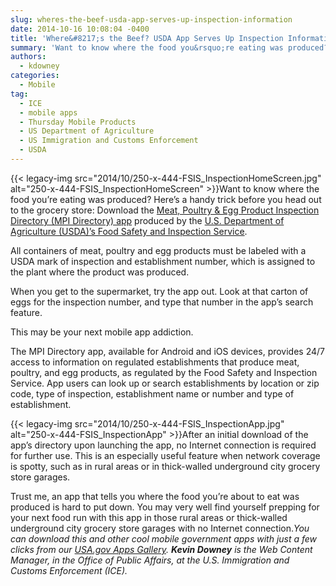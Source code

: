 ```yaml
---
slug: wheres-the-beef-usda-app-serves-up-inspection-information
date: 2014-10-16 10:08:04 -0400
title: 'Where&#8217;s the Beef? USDA App Serves Up Inspection Information'
summary: 'Want to know where the food you&rsquo;re eating was produced? Here&rsquo;s a handy trick before you head out to the grocery store: Download the Meat, Poultry & Egg Product Inspection Directory (MPI Directory) app produced by the U.S. Department of Agriculture (USDA)&rsquo;s Food Safety and Inspection Service. All containers of meat, poultry and'
authors:
  - kdowney
categories:
  - Mobile
tag:
  - ICE
  - mobile apps
  - Thursday Mobile Products
  - US Department of Agriculture
  - US Immigration and Customs Enforcement
  - USDA
---
```


{{< legacy-img src="2014/10/250-x-444-FSIS\_InspectionHomeScreen.jpg" alt="250-x-444-FSIS\_InspectionHomeScreen" >}}Want to know where the food you’re eating was produced? Here’s a handy trick before you head out to the grocery store: Download the [Meat, Poultry & Egg Product Inspection Directory (MPI Directory) app](http://www.fsis.usda.gov/wps/portal/fsis/topics/inspection/mpi-directory) produced by the [U.S. Department of Agriculture (USDA)’s Food Safety and Inspection Service](http://www.fsis.usda.gov).

All containers of meat, poultry and egg products must be labeled with a USDA mark of inspection and establishment number, which is assigned to the plant where the product was produced.

When you get to the supermarket, try the app out. Look at that carton of eggs for the inspection number, and type that number in the app’s search feature.

This may be your next mobile app addiction.

The MPI Directory app, available for Android and iOS devices, provides 24/7 access to information on regulated establishments that produce meat, poultry, and egg products, as regulated by the Food Safety and Inspection Service. App users can look up or search establishments by location or zip code, type of inspection, establishment name or number and type of establishment.

{{< legacy-img src="2014/10/250-x-444-FSIS\_InspectionApp.jpg" alt="250-x-444-FSIS\_InspectionApp" >}}After an initial download of the app’s directory upon launching the app, no Internet connection is required for further use. This is an especially useful feature when network coverage is spotty, such as in rural areas or in thick-walled underground city grocery store garages.

Trust me, an app that tells you where the food you’re about to eat was produced is hard to put down. You may very well find yourself prepping for your next food run with this app in those rural areas or thick-walled underground city grocery store garages with no Internet connection._You can download this and other cool mobile government apps with just a few clicks from our [USA.gov Apps Gallery](http://apps.usa.gov/)._
_**Kevin Downey** is the Web Content Manager, in the Office of Public Affairs, at the U.S. Immigration and Customs Enforcement (ICE)._
